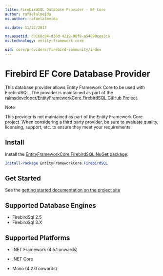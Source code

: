 ```yaml
---
title: FirebirdSQL Database Provider - EF Core
author: rafaelalmeida
ms.author: rafaelalmeida

ms.date: 11/22/2017

ms.assetid: d0168c04-d30d-4219-98f8-a54690cea3c6
ms.technology: entity-framework-core

uid: core/providers/firebird-community/index
---
```

# Firebird EF Core Database Provider

This database provider allows Entity Framework Core to be used with FirebirdSQL. The provider is maintained as part of the [ralmsdeveloper/EntityFrameworkCore.FirebirdSQL GitHub Project](https://github.com/ralmsdeveloper/EntityFrameworkCore.FirebirdSQL).

> [!NOTE]  
>
> This provider is not maintained as part of the Entity Framework Core project. When considering a third party provider, be sure to evaluate quality, licensing, support, etc. to ensure they meet your requirements.

## Install

Install the [EntityFrameworkCore.FirebirdSQL NuGet package](https://www.nuget.org/packages/EntityFrameworkCore.FirebirdSQL).

``` powershell
Install-Package EntityFrameworkCore.FirebirdSQL
```

## Get Started

See the [getting started documentation on the project site](https://github.com/ralmsdeveloper/EntityFrameworkCore.FirebirdSQL/wiki)

## Supported Database Engines

* FirebirdSql 2.5
* FirebirdSql 3.X

## Supported Platforms

* .NET Framework (4.5.1 onwards)

* .NET Core

* Mono (4.2.0 onwards)
